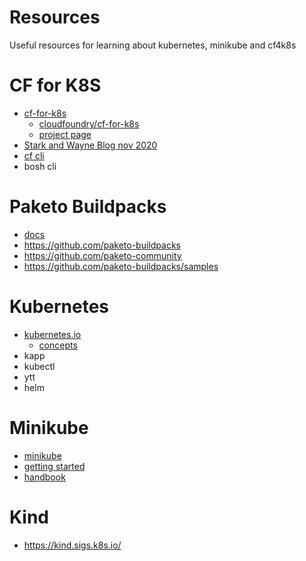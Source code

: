 # Resources

Useful resources for learning about kubernetes, minikube and cf4k8s

# CF for K8S
- [cf-for-k8s](https://www.cloudfoundry.org/technology/cf-for-k8s/)
  - [cloudfoundry/cf-for-k8s](https://github.com/cloudfoundry/cf-for-k8s)
  - [project page](https://cf-for-k8s.io/)
- [Stark and Wayne Blog nov 2020](https://starkandwayne.com/blog/running-cf-for-k8s-on-minikube/)
- [cf cli](https://docs.cloudfoundry.org/cf-cli/) 
- bosh cli

# Paketo Buildpacks
- [docs](https://paketo.io/docs/)
- https://github.com/paketo-buildpacks 
- https://github.com/paketo-community
- https://github.com/paketo-buildpacks/samples

# Kubernetes
- [kubernetes.io](https://kubernetes.io/)
  - [concepts](https://kubernetes.io/docs/concepts/)
- kapp
- kubectl
- ytt
- helm

# Minikube
- [minikube](https://minikube.sigs.k8s.io/docs/)
- [getting started](https://minikube.sigs.k8s.io/docs/start/)
- [handbook](https://minikube.sigs.k8s.io/docs/handbook/)

# Kind
- https://kind.sigs.k8s.io/


